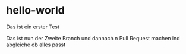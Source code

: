 # hello-world

Das ist ein erster Test

Das ist nun der Zweite Branch und dannach n Pull Request machen
ind abgleiche ob alles passt
